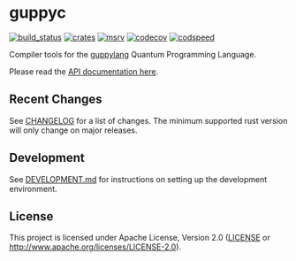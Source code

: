 guppyc
=========

[![build_status][]](https://github.com/CQCL/guppyc/actions)
[![crates][]](https://crates.io/crates/guppyc)
[![msrv][]](https://github.com/CQCL/guppyc)
[![codecov][]](https://codecov.io/gh/CQCL/guppyc)
[![codspeed][]](https://codspeed.io/CQCL/guppyc)

Compiler tools for the [guppylang](https://github.com/cqcl/guppylang) Quantum Programming Language.

Please read the [API documentation here][].

## Recent Changes

See [CHANGELOG][] for a list of changes. The minimum supported rust
version will only change on major releases.

## Development

See [DEVELOPMENT.md](DEVELOPMENT.md) for instructions on setting up the development environment.

## License

This project is licensed under Apache License, Version 2.0 ([LICENSE][] or http://www.apache.org/licenses/LICENSE-2.0).

  [API documentation here]: https://docs.rs/guppyc/
  [build_status]: https://github.com/CQCL/guppyc/actions/workflows/ci.yml/badge.svg
  [crates]: https://img.shields.io/crates/v/guppyc
  [LICENSE]: LICENCE
  [msrv]: https://img.shields.io/badge/rust-1.75.0%2B-blue.svg?maxAge=3600
  [codecov]: https://img.shields.io/codecov/c/gh/CQCL/guppyc?logo=codecov
  [codspeed]: https://img.shields.io/endpoint?url=https://codspeed.io/badge.json
  [CHANGELOG]: CHANGELOG.md
